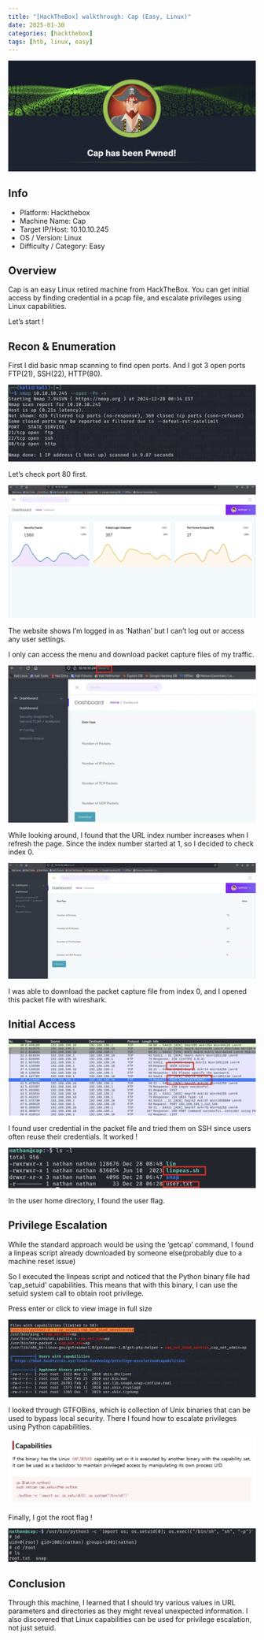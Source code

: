 ```yaml
---
title: "[HackTheBox] walkthrough: Cap (Easy, Linux)"
date: 2025-01-30
categories: [hackthebox]
tags: [htb, linux, easy]
---
```


![head](/assets/images/wrieups/cap/스크린샷%202025-08-23%20오후%206.36.20.png)

## Info

- Platform: Hackthebox
- Machine Name: Cap
- Target IP/Host: 10.10.10.245
- OS / Version: Linux
- Difficulty / Category: Easy

## Overview

Cap is an easy Linux retired machine from HackTheBox. You can get initial access by finding credential in a pcap file, and escalate privileges using Linux capabilities.

Let’s start !

## Recon & Enumeration

First I did basic nmap scanning to find open ports. And I got 3 open ports FTP(21), SSH(22), HTTP(80).

![nmap](/assets/images/wrieups/cap/스크린샷%202025-08-23%20오후%206.40.14.png)

Let’s check port 80 first.

![web](/assets/images/wrieups/cap/스크린샷%202025-08-23%20오후%206.40.59.png)

The website shows I’m logged in as ‘Nathan’ but I can’t log out or access any user settings.

I only can access the menu and download packet capture files of my traffic.

![web](/assets/images/wrieups/cap/스크린샷%202025-08-23%20오후%206.41.59.png)

While looking around, I found that the URL index number increases when I refresh the page. Since the index number started at 1, so I decided to check index 0.

![web](/assets/images/wrieups/cap/스크린샷%202025-08-23%20오후%206.42.41.png)

I was able to download the packet capture file from index 0, and I opened this packet file with wireshark.

## Initial Access

![wireshark](/assets/images/wrieups/cap/스크린샷%202025-08-23%20오후%206.43.48.png)

I found user credential in the packet file and tried them on SSH since users often reuse their credentials. It worked !

![linpeas](/assets/images/wrieups/cap/스크린샷%202025-08-23%20오후%206.44.53.png)

In the user home directory, I found the user flag.

## Privilege Escalation

While the standard approach would be using the ‘getcap’ command, I found a linpeas script already downloaded by someone else(probably due to a machine reset issue)

So I executed the linpeas script and noticed that the Python binary file had ‘cap_setuid’ capabilities. This means that with this binary, I can use the setuid system call to obtain root privilege.

Press enter or click to view image in full size

![linpeas](/assets/images/wrieups/cap/스크린샷%202025-08-23%20오후%206.45.47.png)

I looked through GTFOBins, which is collection of Unix binaries that can be used to bypass local security. There I found how to escalate privileges using Python capabilities.

![gtfo](/assets/images/wrieups/cap/스크린샷%202025-08-23%20오후%206.46.28.png)

Finally, I got the root flag !

![flag](/assets/images/wrieups/cap/스크린샷%202025-08-23%20오후%206.47.12.png)

## Conclusion

Through this machine, I learned that I should try various values in URL parameters and directories as they might reveal unexpected information. I also discovered that Linux capabilities can be used for privilege escalation, not just setuid.